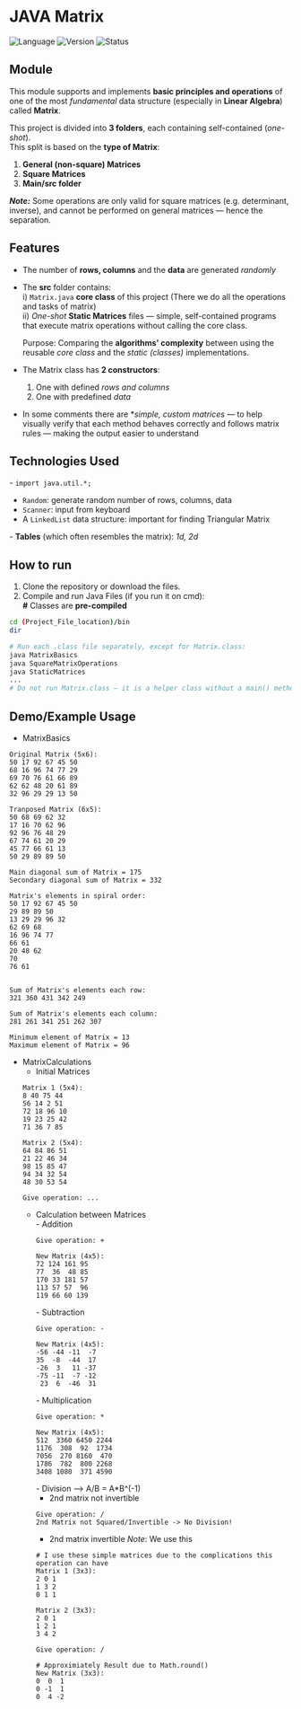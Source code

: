 # JAVA Matrix
![Language](https://img.shields.io/badge/Language-Java-blue)
![Version](https://img.shields.io/badge/Version-1.0-orange)
![Status](https://img.shields.io/badge/Status-In_Progress-yellow)

## Module
This module supports and implements **basic principles and operations** of one of the most *fundamental* data structure (especially in **Linear Algebra**) called **Matrix**. 

This project is divided into **3 folders**, each containing self-contained (*one-shot*).<br> 
This split is based on the **type of Matrix**:
1. **General (non-square) Matrices**
2. **Square Matrices**
3. **Main/src folder**

***Note:*** Some operations are only valid for square matrices (e.g. determinant, inverse), and cannot be performed on general matrices — hence the separation.

## Features
- The number of **rows, columns** and the **data** are generated *randomly*
- The **src** folder contains:<br>
  i) `Matrix.java` **core class** of this project (There we do all the operations and tasks of matrix) <br>
  ii) *One-shot* **Static Matrices** files — simple, self-contained programs that execute matrix operations without calling the core class.

  Purpose: Comparing the **algorithms' complexity** between using the reusable *core class* and the *static (classes)* implementations. 
- The Matrix class has **2 constructors**:
  1. One with defined *rows and columns*
  2. One with predefined *data*
- In some comments there are **simple, custom matrices* — to help visually verify that each method behaves correctly and follows matrix rules — making the output easier to understand   

## Technologies Used
\- `import java.util.*;` 
  - `Random`: generate random number of rows, columns, data
  - `Scanner`: input from keyboard
  - A `LinkedList` data structure: important for finding Triangular Matrix 

\- **Tables** (which often resembles the matrix): *1d, 2d*

## How to run
1. Clone the repository or download the files.
2. Compile and run Java Files (if you run it on cmd):<br>
**\#** Classes are **pre-compiled**
```bash
cd (Project_File_location)/bin
dir

# Run each .class file separately, except for Matrix.class:
java MatrixBasics
java SquareMatrixOperations
java StaticMatrices
...
# Do not run Matrix.class — it is a helper class without a main() method.
```

## Demo/Example Usage
- MatrixBasics
```
Original Matrix (5x6):
50 17 92 67 45 50 
68 16 96 74 77 29 
69 70 76 61 66 89 
62 62 48 20 61 89 
32 96 29 29 13 50 

Tranposed Matrix (6x5):
50 68 69 62 32 
17 16 70 62 96 
92 96 76 48 29 
67 74 61 20 29 
45 77 66 61 13 
50 29 89 89 50 

Main diagonal sum of Matrix = 175
Secondary diagonal sum of Matrix = 332

Matrix's elements in spiral order:
50 17 92 67 45 50 
29 89 89 50 
13 29 29 96 32 
62 69 68 
16 96 74 77 
66 61 
20 48 62 
70 
76 61 


Sum of Matrix's elements each row: 
321 360 431 342 249 

Sum of Matrix's elements each column: 
281 261 341 251 262 307 

Minimum element of Matrix = 13
Maximum element of Matrix = 96
```
- MatrixCalculations
  - Initial Matrices 
  ```
  Matrix 1 (5x4):
  8 40 75 44 
  56 14 2 51 
  72 18 96 10 
  19 23 25 42 
  71 36 7 85 
  
  Matrix 2 (5x4):
  64 84 86 51 
  21 22 46 34 
  98 15 85 47 
  94 34 32 54 
  48 30 53 54
  
  Give operation: ...
  ```
  - Calculation between Matrices <br>
    \- Addition
    ```
    Give operation: +
  
    New Matrix (4x5):
    72 124 161 95 
    77  36  48 85 
    170 33 181 57 
    113 57 57  96 
    119 66 60 139 
    ```
    \- Subtraction
    ```
    Give operation: -
  
    New Matrix (4x5):
    -56 -44 -11  -7 
    35  -8  -44  17 
    -26  3   11 -37 
    -75 -11  -7 -12 
     23  6  -46  31 
    ```
    \-  Multiplication
    ```
    Give operation: *

    New Matrix (4x5):
    512  3360 6450 2244 
    1176  308  92  1734 
    7056  270 8160  470 
    1786  782  800 2268 
    3408 1080  371 4590
    ```
    \- Division --> A/B = A*B^(-1)
      * 2nd matrix not invertible
      ```
      Give operation: /
      2nd Matrix not Squared/Invertible -> No Division!
      ```
      * 2nd matrix invertible
      *Note*: We use this   
      ```
      # I use these simple matrices due to the complications this operation can have
      Matrix 1 (3x3):
      2 0 1 
      1 3 2 
      0 1 1 
      
      Matrix 2 (3x3):
      2 0 1 
      1 2 1 
      3 4 2 
      
      Give operation: /

      # Approximiately Result due to Math.round()
      New Matrix (3x3):
      0  0  1 
      0 -1  1 
      0  4 -2 
      ```
